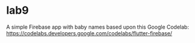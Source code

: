 # lab9

A simple Firebase app with baby names based upon this Google Codelab:
https://codelabs.developers.google.com/codelabs/flutter-firebase/
